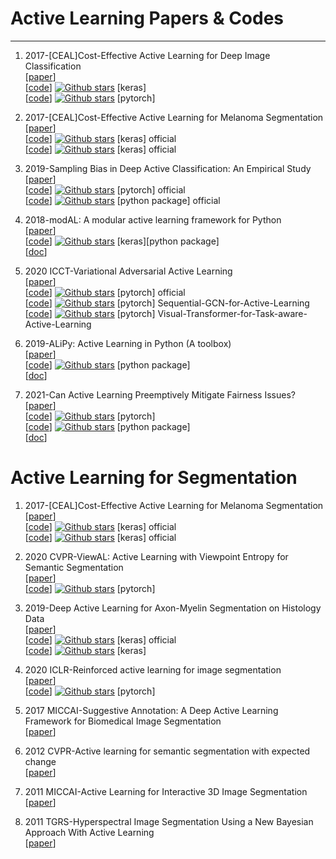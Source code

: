 
# Active Learning Papers & Codes
-----------

1. 2017-[CEAL]Cost-Effective Active Learning for Deep Image Classification  
   [[paper](https://ieeexplore.ieee.org/document/7508942)]  
   [[code](https://github.com/dhaalves/CEAL_keras)] [![Github stars](https://img.shields.io/github/stars/dhaalves/CEAL_keras.svg?logo=github&label=Stars)](https://github.com/dhaalves/CEAL_keras) [keras]  
   [[code](https://github.com/rafikg/CEAL)] [![Github stars](https://img.shields.io/github/stars/rafikg/CEAL.svg?logo=github&label=Stars)](https://github.com/rafikg/CEAL) [pytorch]

2. 2017-[CEAL]Cost-Effective Active Learning for Melanoma Segmentation  
   [[paper](https://arxiv.org/abs/1711.09168v1)]  
   [[code](https://github.com/imatge-upc/medical-2017-nipsw)] [![Github stars](https://img.shields.io/github/stars/imatge-upc/medical-2017-nipsw.svg?logo=github&label=Stars)](https://github.com/imatge-upc/medical-2017-nipsw) [keras] official  
   [[code](https://github.com/marc-gorriz/CEAL-Medical-Image-Segmentation)] [![Github stars](https://img.shields.io/github/stars/marc-gorriz/CEAL-Medical-Image-Segmentation.svg?logo=github&label=Stars)](https://github.com/marc-gorriz/CEAL-Medical-Image-Segmentation) [keras] official

3. 2019-Sampling Bias in Deep Active Classification: An Empirical Study  
   [[paper](https://arxiv.org/abs/1909.09389)]  
   [[code](https://github.com/drimpossible/Sampling-Bias-Active-Learning)] [![Github stars](https://img.shields.io/github/stars/drimpossible/Sampling-Bias-Active-Learning.svg?logo=github&label=Stars)](https://github.com/drimpossible/Sampling-Bias-Active-Learning) [pytorch] official  
   [[code](https://github.com/Xtra-Computing/thundersvm)] [![Github stars](https://img.shields.io/github/stars/Xtra-Computing/thundersvm.svg?logo=github&label=Stars)](https://github.com/Xtra-Computing/thundersvm) [python package] official

4. 2018-modAL: A modular active learning framework for Python  
   [[paper](https://arxiv.org/abs/1805.00979)]  
   [[code](https://github.com/modAL-python/modAL)] [![Github stars](https://img.shields.io/github/stars/modAL-python/modAL.svg?logo=github&label=Stars)](https://github.com/modAL-python/modAL) [keras][python package]  
   [[doc](https://modal-python.readthedocs.io/en/latest/index.html)]

5. 2020 ICCT-Variational Adversarial Active Learning  
   [[paper](https://ieeexplore.ieee.org/document/9009538)]  
   [[code](https://github.com/sinhasam/vaal)] [![Github stars](https://img.shields.io/github/stars/sinhasam/vaal.svg?logo=github&label=Stars)](https://github.com/sinhasam/vaal) [pytorch] official  
   [[code](https://github.com/razvancaramalau/Sequential-GCN-for-Active-Learning)] [![Github stars](https://img.shields.io/github/stars/razvancaramalau/Sequential-GCN-for-Active-Learning.svg?logo=github&label=Stars)](https://github.com/razvancaramalau/Sequential-GCN-for-Active-Learning) [pytorch] Sequential-GCN-for-Active-Learning  
   [[code](https://github.com/razvancaramalau/Visual-Transformer-for-Task-aware-Active-Learning)] [![Github stars](https://img.shields.io/github/stars/razvancaramalau/Visual-Transformer-for-Task-aware-Active-Learning.svg?logo=github&label=Stars)](https://github.com/razvancaramalau/Visual-Transformer-for-Task-aware-Active-Learning) [pytorch] Visual-Transformer-for-Task-aware-Active-Learning  

6. 2019-ALiPy: Active Learning in Python (A toolbox)  
   [[paper](https://arxiv.org/abs/1901.03802v1)]  
   [[code](https://github.com/NUAA-AL/ALiPy)] [![Github stars](https://img.shields.io/github/stars/NUAA-AL/ALiPy.svg?logo=github&label=Stars)](https://github.com/NUAA-AL/ALiPy) [python package]  
   [[doc](http://parnec.nuaa.edu.cn/huangsj/alipy/)]  

7. 2021-Can Active Learning Preemptively Mitigate Fairness Issues?   
   [[paper](https://arxiv.org/abs/2104.06879)]  
   [[code](https://github.com/ElementAI/active-fairness)] [![Github stars](https://img.shields.io/github/stars/ElementAI/active-fairness.svg?logo=github&label=Stars)](https://github.com/ElementAI/active-fairness) [pytorch]  
   [[code](https://github.com/ElementAI/baal)] [![Github stars](https://img.shields.io/github/stars/ElementAI/baal.svg?logo=github&label=Stars)](https://github.com/ElementAI/baal) [python package]  
   [[doc](https://baal.readthedocs.io/en/latest/)]  


# Active Learning for Segmentation

1. 2017-[CEAL]Cost-Effective Active Learning for Melanoma Segmentation  
   [[paper](https://arxiv.org/abs/1711.09168v1)]  
   [[code](https://github.com/imatge-upc/medical-2017-nipsw)] [![Github stars](https://img.shields.io/github/stars/imatge-upc/medical-2017-nipsw.svg?logo=github&label=Stars)](https://github.com/imatge-upc/medical-2017-nipsw) [keras] official  
   [[code](https://github.com/marc-gorriz/CEAL-Medical-Image-Segmentation)] [![Github stars](https://img.shields.io/github/stars/marc-gorriz/CEAL-Medical-Image-Segmentation.svg?logo=github&label=Stars)](https://github.com/marc-gorriz/CEAL-Medical-Image-Segmentation) [keras] official

2. 2020 CVPR-ViewAL: Active Learning with Viewpoint Entropy for Semantic Segmentation  
   [[paper](https://ieeexplore.ieee.org/document/9156651)]  
   [[code](https://github.com/nihalsid/ViewAL)] [![Github stars](https://img.shields.io/github/stars/nihalsid/ViewAL.svg?logo=github&label=Stars)](https://github.com/nihalsid/ViewAL) [pytorch]

3. 2019-Deep Active Learning for Axon-Myelin Segmentation on Histology Data  
   [[paper](https://arxiv.org/abs/1907.05143v1)]  
   [[code](https://github.com/neuropoly/deep-active-learning)] [![Github stars](https://img.shields.io/github/stars/neuropoly/deep-active-learning.svg?logo=github&label=Stars)](https://github.com/neuropoly/deep-active-learning) [keras] official  
   [[code](https://github.com/neuropoly/axondeepseg)] [![Github stars](https://img.shields.io/github/stars/neuropoly/axondeepseg.svg?logo=github&label=Stars)](https://github.com/neuropoly/axondeepseg) [keras]

4. 2020 ICLR-Reinforced active learning for image segmentation  
   [[paper](https://arxiv.org/abs/2002.06583v1)]  
   [[code](https://github.com/ArantxaCasanova/ralis)] [![Github stars](https://img.shields.io/github/stars/ArantxaCasanova/ralis.svg?logo=github&label=Stars)](https://github.com/ArantxaCasanova/ralis) [pytorch]

5. 2017 MICCAI-Suggestive Annotation: A Deep Active Learning Framework for Biomedical Image Segmentation  
   [[paper](https://link.springer.com/chapter/10.1007/978-3-319-66179-7_46)]

6. 2012 CVPR-Active learning for semantic segmentation with expected change  
   [[paper](https://ieeexplore.ieee.org/abstract/document/6248050)]

7. 2011 MICCAI-Active Learning for Interactive 3D Image Segmentation  
   [[paper](https://link.springer.com/chapter/10.1007/978-3-642-23626-6_74)]

8. 2011 TGRS-Hyperspectral Image Segmentation Using a New Bayesian Approach With Active Learning  
   [[paper](https://ieeexplore.ieee.org/abstract/document/5766734)]


